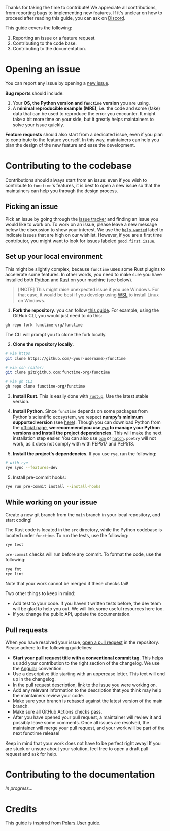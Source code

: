 Thanks for taking the time to contribute! We appreciate all contributions, from reporting bugs to implementing new features. If it's unclear on how to proceed after reading this guide, you can ask on [Discord](https://discord.gg/dNfGMUyPa8).

This guide covers the following:

1. Reporting an issue or a feature request.
2. Contributing to the code base.
3. Contributing to the documentation.

# Opening an issue

You can report any issue by opening a [new issue](https://github.com/functime-org/functime/issues/new/choose). 

**Bug reports** should include:

1. Your **OS, the Python version and `functime` version** you are using.
2. A **minimal reproducible example (MRE)**, i.e. the code and some (fake) data that can be used to reproduce the error you encounter. It might take a bit more time on your side, but it greatly helps maintainers to solve your issue quickly.

**Feature requests** should also start from a dedicated issue, even if you plan to contribute to the feature yourself. In this way, maintainers can help you plan the design of the new feature and ease the development.

# Contributing to the codebase

Contributions should always start from an issue: even if you wish to contribute to `functime`'s  features, it is best to open a new issue so that the maintainers can help you through the design process.

## Picking an issue

Pick an issue by going through the [issue tracker](https://github.com/functime-org/functime/issues) and finding an issue you would like to work on. To work on an issue, please leave a new message below the discussion to show your interest. We use the [`help wanted`](https://github.com/functime-org/functime/labels/help%20wanted) label to indicate issues that are high on our wishlist. However, if you are a first time contributor, you might want to look for issues labeled [`good first issue`](https://github.com/functime-org/functime/labels/good%20first%20issue).

## Set up your local environment

This might be slightly complex, because `functime` uses some Rust plugins to accelerate some features. In other words, you need to make sure you have installed both [Python](https://www.python.org/) and [Rust](https://www.rust-lang.org/) on your machine (see below).

>[!NOTE] This might raise unexpected issue if you use Windows. For that case, it would be best if you develop using [WSL](https://learn.microsoft.com/en-us/windows/wsl/install) to install Linux on Windows.

1. **Fork the repository**. you can follow [this guide](https://docs.github.com/en/pull-requests/collaborating-with-pull-requests/working-with-forks/fork-a-repo). For example, using the GitHub CLI, you would just need to do this:

```bash
gh repo fork functime-org/functime
```

The CLI will prompt you to clone the fork locally.

2. **Clone the repository locally**.

```bash
# via https
git clone https://github.com/<your-username>/functime

# via ssh (safer)
git clone git@github.com:functime-org/functime

# via gh CLI
gh repo clone functime-org/functime
```

3. **Install Rust**. This is easily done with [`rustup`](https://rustup.rs/). Use the latest stable version.

3. **Install Python**. Since `functime` depends on some packages from Python's scientific ecosystem, we respect **numpy's minimum supported version** (see [here](https://numpy.org/neps/nep-0029-deprecation_policy.html#support-table)). Though you can download Python from the [official page](https://www.python.org/downloads/), **we recommend you use [`rye`](https://rye-up.com/) to manage your Python versions and install the project dependencies**. This will make the next installation step easier. You can also use [`pdm`](https://pdm-project.org/en/latest/) or [`hatch`](https://hatch.pypa.io/1.9/). `poetry` will not work, as it does not comply with with PEP517 and PEP518.

4. **Install the project's dependencies**. If you use `rye`, run the following:

```bash
# with rye
rye sync --features=dev
```

5. Install pre-commit hooks:

```bash
rye run pre-commit install --install-hooks
```

## While working on your issue

Create a new git branch from the `main` branch in your local repository, and start coding!

The Rust code is located in the `src` directory, while the Python codebase is located under `functime`. To run the tests, use the following:

```bash
rye test
```

`pre-commit` checks will run before any commit. To format the code, use the following:

```bash
rye fmt
rye lint
```

Note that your work cannot be merged if these checks fail!

Two other things to keep in mind:

* Add test to your code. If you haven't written tests before, the dev team will be glad to help you out. We will link some useful resources here too.
* If you change the public API, update the documentation.

## Pull requests

When you have resolved your issue, [open a pull request](https://docs.github.com/en/pull-requests/collaborating-with-pull-requests/proposing-changes-to-your-work-with-pull-requests/creating-a-pull-request-from-a-fork) in the repository. Please adhere to the following guidelines:

* **Start your pull request title with a [conventional commit tag](https://www.conventionalcommits.org/en/v1.0.0/)**. This helps us add your contribution to the right section of the changelog. We use the [Angular](https://github.com/angular/angular/blob/22b96b9/CONTRIBUTING.md#type) convention.
* Use a descriptive title starting with an uppercase letter. This text will end up in the changelog.
* In the pull request description, [link](https://docs.github.com/en/issues/tracking-your-work-with-issues/linking-a-pull-request-to-an-issue) to the issue you were working on.
* Add any relevant information to the description that you think may help the maintainers review your code.
* Make sure your branch is [rebased](https://docs.github.com/en/get-started/using-git/about-git-rebase) against the latest version of the main branch.
* Make sure all GitHub Actions checks pass.
* After you have opened your pull request, a maintainer will review it and possibly leave some comments. Once all issues are resolved, the maintainer will merge your pull request, and your work will be part of the next functime release!

Keep in mind that your work does not have to be perfect right away! If you are stuck or unsure about your solution, feel free to open a draft pull request and ask for help.

# Contributing to the documentation

*In progress...*

# Credits

This guide is inspired from [Polars User guide](https://docs.pola.rs/development/contributing/).
